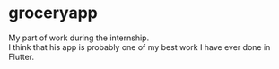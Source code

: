 # groceryapp

My part of work during the internship.  
I think that his app is probably one of my best work I have ever done in Flutter.

